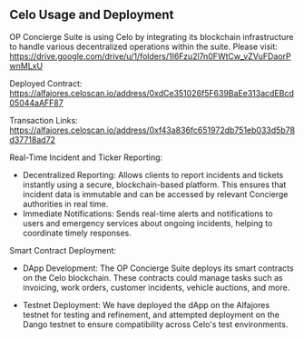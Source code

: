 ## Celo Usage and Deployment

OP Concierge Suite is using Celo by integrating its blockchain infrastructure to handle various decentralized operations within the suite. Please visit: https://drive.google.com/drive/u/1/folders/1I6Fzu2l7n0FWtCw_vZVuFDaorPwnMLxU

Deployed Contract: https://alfajores.celoscan.io/address/0xdCe351026f5F639BaEe313acdEBcd05044aAFF87

Transaction Links: https://alfajores.celoscan.io/address/0xf43a836fc651972db751eb033d5b78d37718ad72

 Real-Time Incident and Ticker Reporting:
   - Decentralized Reporting: Allows clients to report incidents and tickets instantly using a secure, blockchain-based platform. This ensures that incident data is immutable and can be accessed by relevant Concierge authorities in real time.
   - Immediate Notifications: Sends real-time alerts and notifications to users and emergency services about ongoing incidents, helping to coordinate timely responses.


 Smart Contract Deployment:
   - DApp Development: The OP Concierge Suite deploys its smart contracts on the Celo blockchain. These contracts could manage tasks such as invoicing, work orders, customer incidents, vehicle auctions, and more.

   - Testnet Deployment: We have deployed the dApp on the Alfajores testnet for testing and refinement, and attempted deployment on the Dango testnet to ensure compatibility across Celo's test environments.



